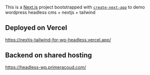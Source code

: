 This is a [Next.js](https://nextjs.org/) project bootstrapped with [`create-next-app`](https://github.com/vercel/next.js/tree/canary/packages/create-next-app) to demo wordpress headless cms + nextjs + tailwind

## Deployed on Vercel

https://nextjs-tailwind-for-wp-headless.vercel.app/

## Backend on shared hosting

https://headless-wp.primeracoud.com/
